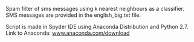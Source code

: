 Spam filter of sms messages using k nearest neighbours as a classifier.
SMS messages are provided in the english_big.txt file.

Script is made in Spyder IDE using Anaconda Distribution and Python 2.7. Link to Anaconda: www.anaconda.com/download
